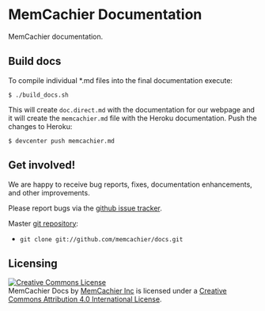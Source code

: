 # MemCachier Documentation

MemCachier documentation.

## Build docs

To compile individual \*.md files into the final documentation execute:

```shell
$ ./build_docs.sh
```

This will create `doc.direct.md` with the documentation for our webpage and it
will create the `memcachier.md` file with the Heroku documentation. Push the
changes to Heroku:

```shell
$ devcenter push memcachier.md
```

## Get involved!

We are happy to receive bug reports, fixes, documentation
enhancements, and other improvements.

Please report bugs via the [github issue
tracker](http://github.com/memcachier/docs/issues).

Master [git repository](http://github.com/memcachier/docs):

* `git clone git://github.com/memcachier/docs.git`

## Licensing

<a rel="license"
href="http://creativecommons.org/licenses/by/4.0/"><img alt="Creative
Commons License" style="border-width:0"
src="https://i.creativecommons.org/l/by/4.0/88x31.png" /></a><br
/><span xmlns:dct="http://purl.org/dc/terms/"
property="dct:title">MemCachier Docs </span> by <a
xmlns:cc="http://creativecommons.org/ns#"
href="https://github.com/memcachier/docs"
property="cc:attributionName" rel="cc:attributionURL">MemCachier
Inc</a> is licensed under a <a rel="license"
href="http://creativecommons.org/licenses/by/4.0/">Creative Commons
Attribution 4.0 International License</a>.
